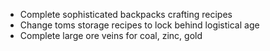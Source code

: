 - Complete sophisticated backpacks crafting recipes
- Change toms storage recipes to lock behind logistical age
- Complete large ore veins for coal, zinc, gold